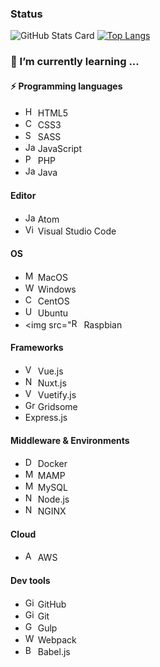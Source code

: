 <!--
**Raphael-D/Raphael-D** is a ✨ _special_ ✨ repository because its `README.md` (this file) appears on your GitHub profile.

Here are some ideas to get you started:

- 🔭 I’m currently working on ...
- 🌱 I’m currently learning ...
- 👯 I’m looking to collaborate on ...
- 🤔 I’m looking for help with ...
- 💬 Ask me about ...
- 📫 How to reach me: ...
- 😄 Pronouns: ...
- ⚡ Fun fact: ...
-->
###   Status


![GitHub Stats Card](https://github-readme-stats.vercel.app/api?username=Raphael-D&show_icons=true&theme=dark&count_private=true&include_all_commits=true) [![Top Langs](https://github-readme-stats.vercel.app/api/top-langs/?username=Raphael-D&layout=compact&theme=dark&hide=php)](https://github.com/anuraghazra/github-readme-stats)


### 🌱 I’m currently learning ...

#### ⚡ Programming languages
- <img src="https://raw.githubusercontent.com/konpa/devicon/master/icons/html5/html5-plain.svg" alt="HTML5" width="16"> HTML5
- <img src="https://raw.githubusercontent.com/konpa/devicon/master/icons/css3/css3-plain.svg" alt="CSS3" width="16"> CSS3
- <img src="https://raw.githubusercontent.com/konpa/devicon/master/icons/sass/sass-plain.svg" alt="SASS" width="16"> SASS
- <img src="https://raw.githubusercontent.com/konpa/devicon/master/icons/javascript/javascript-plain.svg" alt="JavaScript" width="16"> JavaScript
- <img src="https://raw.githubusercontent.com/konpa/devicon/master/icons/php/php-plain.svg" alt="PHP" width="16" /> PHP
- <img src="https://raw.githubusercontent.com/konpa/devicon/master/icons/java/java-plain.svg" alt="Java" width="16" /> Java

#### Editor
- <img src="https://raw.githubusercontent.com/konpa/devicon/master/icons/atom/atom-plain.svg" alt="Java" width="16" /> Atom
- <img src="https://camo.githubusercontent.com/38967d8332b39e52cc1f63b9c0f93d18c02f5328/68747470733a2f2f7777772e617574756d6e2d636f6c6f722e636f6d2f77702d636f6e74656e742f75706c6f6164732f323031382f30342f7673636f64652e706e67" alt="Visual Studio Code" width="16" /> Visual Studio Code

#### OS
- <img src="https://raw.githubusercontent.com/konpa/devicon/master/icons/apple/apple-original.svg" alt="MacOS" width="16" /> MacOS
- <img src="https://camo.githubusercontent.com/5cc57bd56946102757bf7f72733582b28184d2b3/68747470733a2f2f696d672e69636f6e73382e636f6d2f636f6c6f722f34382f3030303030302f77696e646f77732d31302e706e67" alt="Windows" width="16" /> Windows
- <img src="https://img.icons8.com/color/48/000000/centos.png" alt="CentOS" width="16" /> CentOS
- <img src="https://raw.githubusercontent.com/konpa/devicon/master/icons/ubuntu/ubuntu-plain.svg" alt="Ubunts" width="16" /> Ubuntu
- <img src="<img src="https://img.icons8.com/color/64/000000/raspberry-pi.png" alt="Raspbian" width="16" /> Raspbian

#### Frameworks
- <img src="https://camo.githubusercontent.com/728ce9f78c3139e76fa69925ad7cc502e32795d2/68747470733a2f2f7675656a732e6f72672f696d616765732f6c6f676f2e706e67" alt="Vue.js" width="16" /> Vue.js
- <img src="https://ja.nuxtjs.org/logos/nuxt.svg" alt="Nuxt.js" width="16" /> Nuxt.js
- <img src="https://camo.githubusercontent.com/41759602ad091b02adf7b4986b55b0a870471b98/68747470733a2f2f63646e2e767565746966796a732e636f6d2f696d616765732f6c6f676f732f6c6f676f2e737667" alt="Vuetify.js" width="16" /> Vuetify.js
- <img src="https://api.iconify.design/logos-gridsome-icon.svg?height=16" alt="Gridsome" width="16" /> Gridsome
- Express.js


#### Middleware & Environments
- <img src="https://raw.githubusercontent.com/konpa/devicon/master/icons/docker/docker-original.svg" alt="Docker" width="16" /> Docker
- <img src="https://raw.githubusercontent.com/konpa/devicon/master/icons/mamp/mamp-plain.svg" alt="MAMP" width="16" /> MAMP
- <img src="https://raw.githubusercontent.com/konpa/devicon/master/icons/mysql/mysql-original.svg" alt="MySQL" width="16" /> MySQL
- <img src="https://raw.githubusercontent.com/konpa/devicon/master/icons/nodejs/nodejs-plain.svg" alt="Node.js" width="16" /> Node.js
- <img src="https://raw.githubusercontent.com/konpa/devicon/master/icons/nginx/nginx-plain.svg" alt="NGINX" width="16" /> NGINX

#### Cloud
- <img src="https://img.icons8.com/color/48/000000/amazon-web-services.png" alt="AWS" width="16" /> AWS

#### Dev tools
- <img src="https://raw.githubusercontent.com/konpa/devicon/master/icons/github/github-original.svg" alt="Github" width="16" /> GitHub
- <img src="https://raw.githubusercontent.com/konpa/devicon/master/icons/git/git-original.svg" alt="Git" width="16" /> Git
- <img src="https://raw.githubusercontent.com/konpa/devicon/master/icons/gulp/gulp-plain.svg" alt="Gulp.js" width="16" /> Gulp
- <img src="https://raw.githubusercontent.com/konpa/devicon/master/icons/webpack/webpack-plain.svg" alt="Webpack" width="16" /> Webpack
- <img src="https://raw.githubusercontent.com/konpa/devicon/master/icons/babel/babel-plain.svg" alt="Babel.js" width="16" /> Babel.js